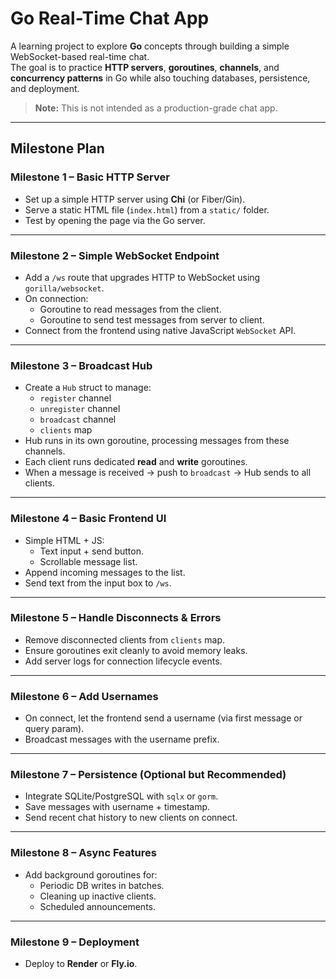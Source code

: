 # Go Real-Time Chat App

A learning project to explore **Go** concepts through building a simple WebSocket-based real-time chat.  
The goal is to practice **HTTP servers**, **goroutines**, **channels**, and **concurrency patterns** in Go while also touching databases, persistence, and deployment.

> **Note:** This is not intended as a production-grade chat app.  

---

## Milestone Plan

### **Milestone 1 – Basic HTTP Server**
- Set up a simple HTTP server using **Chi** (or Fiber/Gin).
- Serve a static HTML file (`index.html`) from a `static/` folder.
- Test by opening the page via the Go server.

---

### **Milestone 2 – Simple WebSocket Endpoint**
- Add a `/ws` route that upgrades HTTP to WebSocket using `gorilla/websocket`.
- On connection:
  - Goroutine to read messages from the client.
  - Goroutine to send test messages from server to client.
- Connect from the frontend using native JavaScript `WebSocket` API.

---

### **Milestone 3 – Broadcast Hub**
- Create a `Hub` struct to manage:
  - `register` channel
  - `unregister` channel
  - `broadcast` channel
  - `clients` map
- Hub runs in its own goroutine, processing messages from these channels.
- Each client runs dedicated **read** and **write** goroutines.
- When a message is received → push to `broadcast` → Hub sends to all clients.

---

### **Milestone 4 – Basic Frontend UI**
- Simple HTML + JS:
  - Text input + send button.
  - Scrollable message list.
- Append incoming messages to the list.
- Send text from the input box to `/ws`.

---

### **Milestone 5 – Handle Disconnects & Errors**
- Remove disconnected clients from `clients` map.
- Ensure goroutines exit cleanly to avoid memory leaks.
- Add server logs for connection lifecycle events.

---

### **Milestone 6 – Add Usernames**
- On connect, let the frontend send a username (via first message or query param).
- Broadcast messages with the username prefix.

---

### **Milestone 7 – Persistence (Optional but Recommended)**
- Integrate SQLite/PostgreSQL with `sqlx` or `gorm`.
- Save messages with username + timestamp.
- Send recent chat history to new clients on connect.

---

### **Milestone 8 – Async Features**
- Add background goroutines for:
  - Periodic DB writes in batches.
  - Cleaning up inactive clients.
  - Scheduled announcements.

---

### **Milestone 9 – Deployment**
- Deploy to **Render** or **Fly.io**.


